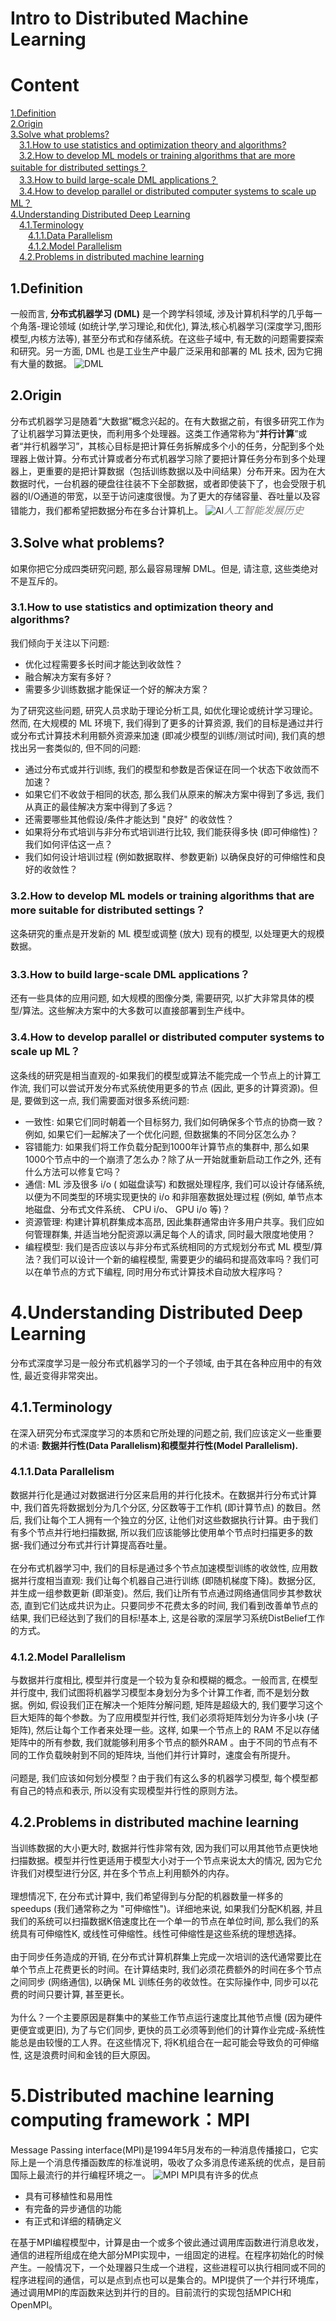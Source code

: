 # Intro to Distributed Machine Learning

# Content

<!-- [1.Definition](#1.definition )
- [2.Origin](#2.origin)
- [3.Solve what problems?](#(3.)solve-what-problems?)
  - [3.1.How to use statistics and optimization theory and algorithms?](#3.1.how-to-use-statistics-and-optimization-theory-and-algorithms?)
  - [3.2.How to develop ML models or training algorithms that are more suitable for distributed settings？](#3.2.how-to-develop-ML-models-or-training-algorithms-that-are-more-suitable-for-distributed-settings？)-->
  
<a href="#head1">1.Definition</a><br/>
<a href="#head2">2.Origin</a><br/>
<a href="#head3">3.Solve what problems?</a><br/>
&emsp;<a href="#head3.1">3.1.How to use statistics and optimization theory and algorithms?</a><br/>
&emsp;<a href="#head3.2">3.2.How to develop ML models or training algorithms that are more suitable for distributed settings？</a><br/>
&emsp;<a href="#head3.3">3.3.How to build large-scale DML applications？</a><br/>
&emsp;<a href="#head3.4">3.4.How to develop parallel or distributed computer systems to scale up ML？</a><br/>
<a href="#head4">4.Understanding Distributed Deep Learning</a><br/>
&emsp;<a href="#head4.1">4.1.Terminology</a><br/>
&emsp;&emsp;<a href="#head4.1.1">4.1.1.Data Parallelism</a><br/>
&emsp;&emsp;<a href="#head4.1.2">4.1.2.Model Parallelism</a><br/>
&emsp;<a href="#head4.2">4.2.Problems in distributed machine learning</a><br/>



<a id="head1"/>
  
## 1.Definition
一般而言, **分布式机器学习 (DML)** 是一个跨学科领域, 涉及计算机科学的几乎每一个角落-理论领域 (如统计学,学习理论,和优化), 算法,核心机器学习(深度学习,图形模型,内核方法等), 甚至分布式和存储系统。在这些子域中, 有无数的问题需要探索和研究。另一方面, DML 也是工业生产中最广泛采用和部署的 ML 技术, 因为它拥有大量的数据。
![DML](https://raw.githubusercontent.com/Huangruopeng/distributed-ML/master/pictures/distributed%20learning.PNG)


<a id="head2"/>

## 2.Origin
分布式机器学习是随着“大数据”概念兴起的。在有大数据之前，有很多研究工作为了让机器学习算法更快，而利用多个处理器。这类工作通常称为“**并行计算**”或者“并行机器学习”，其核心目标是把计算任务拆解成多个小的任务，分配到多个处理器上做计算。分布式计算或者分布式机器学习除了要把计算任务分布到多个处理器上，更重要的是把计算数据（包括训练数据以及中间结果）分布开来。因为在大数据时代，一台机器的硬盘往往装不下全部数据，或者即使装下了，也会受限于机器的I/O通道的带宽，以至于访问速度很慢。为了更大的存储容量、吞吐量以及容错能力，我们都希望把数据分布在多台计算机上。
![AI](https://raw.githubusercontent.com/Huangruopeng/distributed-ML/master/pictures/AI%20history.PNG)<font color=gray size=3>*人工智能发展历史*</font>


<a id="head3"/>

## 3.Solve what problems?
如果你把它分成四类研究问题, 那么最容易理解 DML。但是, 请注意, 这些类绝对不是互斥的。

<a id="head3.1"/>

### 3.1.How to use statistics and optimization theory and algorithms?
我们倾向于关注以下问题:


* 优化过程需要多长时间才能达到收敛性？
* 融合解决方案有多好？
* 需要多少训练数据才能保证一个好的解决方案？
  
  

为了研究这些问题, 研究人员求助于理论分析工具, 如优化理论或统计学习理论。然而, 在大规模的 ML 环境下, 我们得到了更多的计算资源, 我们的目标是通过并行或分布式计算技术利用额外资源来加速 (即减少模型的训练/测试时间), 我们真的想找出另一套类似的, 但不同的问题:

* 通过分布式或并行训练, 我们的模型和参数是否保证在同一个状态下收敛而不加速？
* 如果它们不收敛于相同的状态, 那么我们从原来的解决方案中得到了多远, 我们从真正的最佳解决方案中得到了多远？
* 还需要哪些其他假设/条件才能达到 "良好" 的收敛性？
* 如果将分布式培训与非分布式培训进行比较, 我们能获得多快 (即可伸缩性)？我们如何评估这一点？
* 我们如何设计培训过程 (例如数据取样、参数更新) 以确保良好的可伸缩性和良好的收敛性？

<a id="head3.2"/>

### 3.2.How to develop ML models or training algorithms that are more suitable for distributed settings？
这条研究的重点是开发新的 ML 模型或调整 (放大) 现有的模型, 以处理更大的规模数据。

<a id="head3.3"/>

### 3.3.How to build large-scale DML applications？
还有一些具体的应用问题, 如大规模的图像分类, 需要研究, 以扩大非常具体的模型/算法。这些解决方案中的大多数可以直接部署到生产线中。

<a id="head3.4"/>

### 3.4.How to develop parallel or distributed computer systems to scale up ML？
这条线的研究是相当直观的-如果我们的模型或算法不能完成一个节点上的计算工作流, 我们可以尝试开发分布式系统使用更多的节点 (因此, 更多的计算资源)。但是, 要做到这一点, 我们需要面对很多系统问题:
* 一致性: 如果它们同时朝着一个目标努力, 我们如何确保多个节点的协商一致？例如, 如果它们一起解决了一个优化问题, 但数据集的不同分区怎么办？
* 容错能力: 如果我们将工作负载分配到1000年计算节点的集群中, 那么如果1000个节点中的一个崩溃了怎么办？除了从一开始就重新启动工作之外, 还有什么方法可以修复它吗？
* 通信: ML 涉及很多 i/o ( 如磁盘读写) 和数据处理程序, 我们可以设计存储系统, 以便为不同类型的环境实现更快的 i/o 和非阻塞数据处理过程 (例如, 单节点本地磁盘、分布式文件系统、 CPU i/o、 GPU i/o 等)？
* 资源管理: 构建计算机群集成本高昂, 因此集群通常由许多用户共享。我们应如何管理群集, 并适当地分配资源以满足每个人的请求, 同时最大限度地使用？
* 编程模型: 我们是否应该以与非分布式系统相同的方式规划分布式 ML 模型/算法？我们可以设计一个新的编程模型, 需要更少的编码和提高效率吗？我们可以在单节点的方式下编程, 同时用分布式计算技术自动放大程序吗？

<a id="head4"/>

# 4.Understanding Distributed Deep Learning
分布式深度学习是一般分布式机器学习的一个子领域, 由于其在各种应用中的有效性, 最近变得非常突出。

<a id="head4.1"/>

## 4.1.Terminology
在深入研究分布式深度学习的本质和它所处理的问题之前, 我们应该定义一些重要的术语: **数据并行性(Data Parallelism)和模型并行性(Model Parallelism).**

<a id="head4.1.1"/>

### 4.1.1.Data Parallelism
数据并行化是通过对数据进行分区来启用的并行化技术。在数据并行分布式计算中, 我们首先将数据划分为几个分区, 分区数等于工作机 (即计算节点) 的数目。然后, 我们让每个工人拥有一个独立的分区, 让他们对这些数据执行计算。由于我们有多个节点并行地扫描数据, 所以我们应该能够比使用单个节点时扫描更多的数据-我们通过分布式并行计算提高吞吐量。</br>
</br>
在分布式机器学习中, 我们的目标是通过多个节点加速模型训练的收敛性, 应用数据并行度相当直观: 我们让每个机器自己进行训练 (即随机梯度下降)。数据分区, 并生成一组参数更新 (即渐变)。然后, 我们让所有节点通过网络通信同步其参数状态, 直到它们达成共识为止。只要同步不花费太多的时间, 我们看到改善单节点的结果, 我们已经达到了我们的目标!基本上, 这是谷歌的深层学习系统DistBelief工作的方式。

<a id="head4.1.2"/>

### 4.1.2.Model Parallelism
与数据并行度相比, 模型并行度是一个较为复杂和模糊的概念。一般而言, 在模型并行度中, 我们试图将机器学习模型本身划分为多个计算工作者, 而不是划分数据。例如, 假设我们正在解决一个矩阵分解问题, 矩阵是超级大的, 我们要学习这个巨大矩阵的每个参数。为了应用模型并行性, 我们必须将矩阵划分为许多小块 (子矩阵), 然后让每个工作者来处理一些。这样, 如果一个节点上的 RAM 不足以存储矩阵中的所有参数, 我们就能够利用多个节点的额外RAM 。由于不同的节点有不同的工作负载映射到不同的矩阵块, 当他们并行计算时，速度会有所提升。</br>
</br>
问题是, 我们应该如何划分模型？由于我们有这么多的机器学习模型, 每个模型都有自己的特点和表示, 所以没有实现模型并行性的原则方法。

<a id="head4.2"/>

## 4.2.Problems in distributed machine learning
当训练数据的大小更大时, 数据并行性非常有效, 因为我们可以用其他节点更快地扫描数据。模型并行性更适用于模型大小对于一个节点来说太大的情况, 因为它允许我们对模型进行分区, 并在多个节点上利用额外的内存。</br></br>
理想情况下, 在分布式计算中, 我们希望得到与分配的机器数量一样多的 speedups (我们通常称之为 "可伸缩性")。详细地来说, 如果我们分配K机器, 并且我们的系统可以扫描数据K倍速度比在一个单一的节点在单位时间, 那么我们的系统具有可伸缩性K, 或线性可伸缩性。线性可伸缩性是这些系统的理想选择。
<br/><br/>
由于同步任务造成的开销, 在分布式计算机群集上完成一次培训的迭代通常要比在单个节点上花费更长的时间。在计算结束时, 我们必须花费额外的时间在多个节点之间同步 (网络通信), 以确保 ML 训练任务的收敛性。在实际操作中, 同步可以花费的时间只要计算, 甚至更长。
<br/><br/>
为什么？一个主要原因是群集中的某些工作节点运行速度比其他节点慢 (因为硬件更便宜或更旧), 为了与它们同步, 更快的员工必须等到他们的计算作业完成-系统性能总是由较慢的工人界。在这些情况下, 将K机组合在一起可能会导致负的可伸缩性, 这是浪费时间和金钱的巨大原因。

<a id="head5"/>

# 5.Distributed machine learning computing framework：MPI
Message Passing interface(MPI)是1994年5月发布的一种消息传播接口，它实际上是一个消息传播函数库的标准说明，吸收了众多消息传递系统的优点，是目前国际上最流行的并行编程环境之一。
![MPI](https://raw.githubusercontent.com/Huangruopeng/distributed-ML/master/pictures/MPI.PNG)
MPI具有许多的优点
* 具有可移植性和易用性
* 有完备的异步通信的功能
* 有正式和详细的精确定义

在基于MPI编程模型中，计算是由一个或多个彼此通过调用库函数进行消息收发，通信的进程所组成在绝大部分MPI实现中，一组固定的进程。在程序初始化的时候产生。一般情况下，一个处理器只生成一个进程，这些进程可以执行相同或不同的程序进程间的通信，可以是点到点也可以是集合的。MPI提供了一个并行环境库，通过调用MPI的库函数来达到并行的目的。目前流行的实现包括MPICH和OpenMPI。








